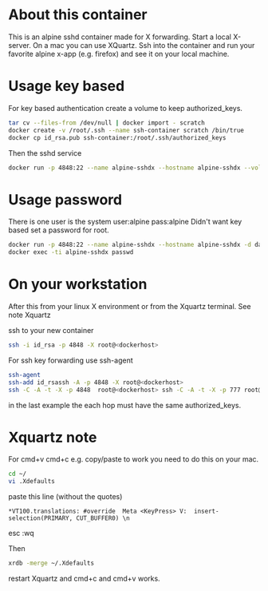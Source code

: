 # About this container

This is an alpine sshd container made for X forwarding.
Start a local X-server. On a mac you can use XQuartz.
Ssh into the container and run your favorite alpine
x-app (e.g. firefox) and see it on your local machine.

# Usage key based

For key based authentication create a volume to keep
authorized_keys.
```bash
tar cv --files-from /dev/null | docker import - scratch
docker create -v /root/.ssh --name ssh-container scratch /bin/true
docker cp id_rsa.pub ssh-container:/root/.ssh/authorized_keys
```

Then the sshd service
```bash
docker run -p 4848:22 --name alpine-sshdx --hostname alpine-sshdx --volumes-from ssh-container  -d danielguerra/alpine-sshdx
```

# Usage password

There is one user is the system
user:alpine
pass:alpine
Didn't want key based set a password for root.
```bash
docker run -p 4848:22 --name alpine-sshdx --hostname alpine-sshdx -d danielguerra/alpine-sshdx
docker exec -ti alpine-sshdx passwd
```

# On your workstation

After this from your linux
X environment or from the Xquartz
terminal. See note Xquartz

ssh to your new container
```bash
ssh -i id_rsa -p 4848 -X root@<dockerhost>
```

For ssh key forwarding use ssh-agent
```bash
ssh-agent
ssh-add id_rsassh -A -p 4848 -X root@<dockerhost>
ssh -C -A -t -X -p 4848  root@<dockerhost> ssh -C -A -t -X -p 777 root@<hop> firefox
```
in the last example the each hop must have the same authorized_keys.

# Xquartz note
For cmd+v cmd+c e.g. copy/paste to work you need to do this on your mac.
```bash
cd ~/
vi .Xdefaults
```

paste this line (without the quotes)

`*VT100.translations: #override  Meta <KeyPress> V:  insert-selection(PRIMARY, CUT_BUFFER0) \n`

esc :wq

Then
```bash
xrdb -merge ~/.Xdefaults
```
restart Xquartz and cmd+c and cmd+v works.
